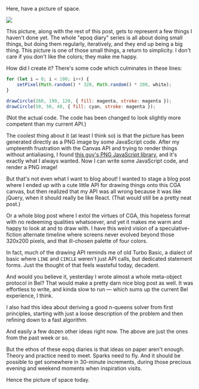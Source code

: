 Here, have a picture of space.

<img src="http://strangelyconsistent.org/blog/images/cga-space.png">

This picture, along with the rest of this post, gets to represent a few things I haven't done yet.
The whole "epoq diary" series is all about doing small things, but doing them regularly, iteratively, and they end up being a big thing.
This picture is one of those small things, a return to simplicity.
I don't care if you don't like the colors; they make me happy.

How did I create it?
There's some code which culminates in these lines:

```javascript
for (let i = 0; i < 100; i++) {
    setPixel(Math.random() * 320, Math.random() * 200, white);
}

drawCircle(260, 199, 120, { fill: magenta, stroke: magenta });
drawCircle(50, 50, 40, { fill: cyan, stroke: magenta });
```

(Not the actual code.
The code has been changed to look slightly more competent than my current API.)

The coolest thing about it (at least I think so) is that the picture has been generated directly as a PNG image by some JavaScript code.
After my umpteenth frustration with the Canvas API and trying to render things without antialiasing, I found [this guy's PNG JavaScript library](https://www.xarg.org/2010/03/generate-client-side-png-files-using-javascript/), and it's exactly what I always wanted.
Now I can write some JavaScript code, and render a PNG image!

But that's not even what I want to blog about!
I wanted to stage a blog post where I ended up with a cute little API for drawing things onto this CGA canvas, but then realized that my API was all wrong because it was like jQuery, when it should really be like React.
(That would still be a pretty neat post.)

Or a whole blog post where I extol the virtues of CGA, this hopeless format with no redeeming qualities whatsoever, and yet it makes me warm and happy to look at and to draw with.
I have this weird vision of a speculative-fiction alternate timeline where screens never evolved beyond those 320x200 pixels, and that ill-chosen palette of four colors.

In fact, much of the drawing API reminds me of old Turbo Basic, a dialect of basic where `LINE` and `CIRCLE` weren't just API calls, but dedicated statement forms.
Just the thought of that feels wasteful today, decadent.

And would you believe it, yesterday I wrote almost a whole meta-object protocol in Bel?
That would make a pretty darn nice blog post as well.
It was effortless to write, and kinda slow to run &mdash; which sums up the current Bel experience, I think.

I also had this idea about deriving a good n-queens solver from first principles, starting with just a loose description of the problem and then refining down to a fast algorithm.

And easily a few dozen other ideas right now.
The above are just the ones from the past week or so.

But the ethos of these eopq diaries is that ideas on paper aren't enough.
Theory and practice need to meet.
Sparks need to fly.
And it should be possible to get somewhere in 30-minute increments, during those precious evening and weekend moments when inspiration visits.

Hence the picture of space today.
